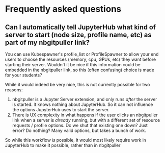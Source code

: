 # Frequently asked questions

## Can I automatically tell JupyterHub what kind of server to start (node size, profile name, etc) as part of my nbgitpuller link?

You can use Kubespawner's profile_list or ProfileSpawner to allow your
end users to choose the resources (memory, cpu, GPUs, etc) they want before
starting their server. Wouldn't it be nice if this information could be
embedded in the nbgitpuller link, so this (often confusing) choice is made
for your students?

While it would indeed be very nice, this is not currently possible for two
reasons:

1. nbgitpuller is a Jupyter Server extension, and only runs _after_ the server
   is started. It knows nothing about JupyterHub. So it can not influence the
   options JupyterHub uses to start the server.
2. There is UX complexity in what happens if the user clicks an nbgitpuller
   link when a server is _already_ running, but with a different set of resource
   requests / profile options. Do we shut that existing one down? Just error? Do
   nothing? Many valid options, but takes a bunch of work.

So while this workflow _is_ possible, it would most likely require work in
JupyterHub to make it possible, rather than in nbgitpuller
